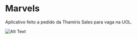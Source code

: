 # Marvels
Aplicativo feito a pedido da Thamiris Sales para vaga na UOL.

![Alt Text](https://media.giphy.com/media/3o752cqASFCSgpsNW0/giphy.gif)
